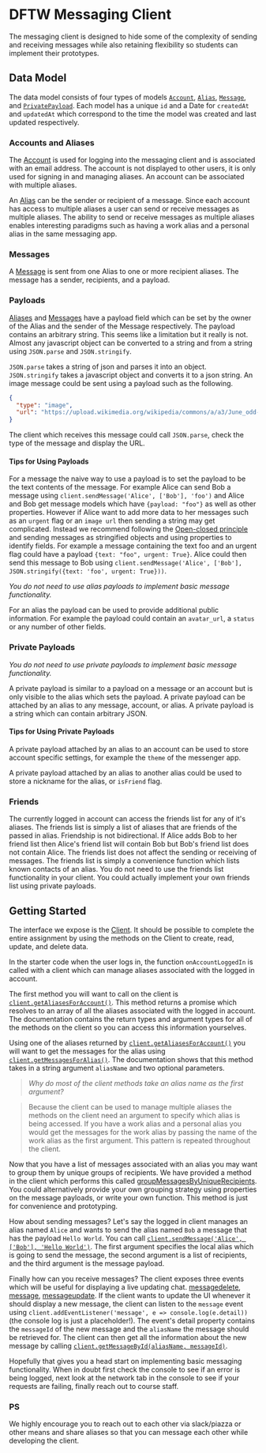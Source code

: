 # DFTW Messaging Client

The messaging client is designed to hide some of the complexity of sending and receiving messages while also retaining flexibility so students can implement their prototypes.

## Data Model

The data model consists of four types of models [`Account`](Account.html), [`Alias`](Alias.html), [`Message`](Message.html), and [`PrivatePayload`](Account.html). Each model has a unique `id` and a Date for `createdAt` and `updatedAt` which correspond to the time the model was created and last updated respectively.

### Accounts and Aliases

The [Account](Account.html) is used for logging into the messaging client and is associated with an email address. The account is not displayed to other users, it is only used for signing in and managing aliases. An account can be associated with multiple aliases.

An [Alias](Alias.html) can be the sender or recipient of a message. Since each account has access to multiple aliases a user can send or receive messages as multiple aliases. The ability to send or receive messages as multiple aliases enables interesting paradigms such as having a work alias and a personal alias in the same messaging app.

### Messages

A [Message](Message.html) is sent from one Alias to one or more recipient aliases. The message has a sender, recipients, and a payload.

### Payloads

[Aliases](Alias.html) and [Messages](Message.html) have a payload field which can be set by the owner of the Alias and the sender of the Message respectively. The payload contains an arbitrary string. This seems like a limitation but it really is not. Almost any javascript object can be converted to a string and from a string using `JSON.parse` and `JSON.stringify`.

`JSON.parse` takes a string of json and parses it into an object. `JSON.stringify` takes a javascript object and converts it to a json string. An image message could be sent using a payload such as the following.

```json
{
  "type": "image",
  "url": "https://upload.wikimedia.org/wikipedia/commons/a/a3/June_odd-eyed-cat.jpg"
}
```

The client which receives this message could call `JSON.parse`, check the type of the message and display the URL.

#### Tips for Using Payloads

For a message the naive way to use a payload is to set the payload to be the text contents of the message. For example Alice can send Bob a message using `client.sendMessage('Alice', ['Bob'], 'foo')` and Alice and Bob get message models which have `{payload: "foo"}` as well as other properties. However if Alice want to add more data to her messages such as an `urgent` flag or an `image url` then sending a string may get complicated. Instead we recommend following the [Open-closed principle](https://en.wikipedia.org/wiki/Open%E2%80%93closed_principle) and sending messages as stringified objects and using properties to identify fields. For example a message containing the text foo and an urgent flag could have a payload `{text: "foo", urgent: True}`. Alice could then send this message to Bob using `client.sendMessage('Alice', ['Bob'], JSON.stringify({text: 'foo', urgent: True}))`.

_You do not need to use alias payloads to implement basic message functionality._

For an alias the payload can be used to provide additional public information. For example the payload could contain an `avatar_url`, a `status` or any number of other fields.

### Private Payloads

_You do not need to use private payloads to implement basic message functionality._

A private payload is similar to a payload on a message or an account but is only visible to the alias which sets the payload. A private payload can be attached by an alias to any message, account, or alias. A private payload is a string which can contain arbitrary JSON.

#### Tips for Using Private Payloads

A private payload attached by an alias to an account can be used to store account specific settings, for example the `theme` of the messenger app.

A private payload attached by an alias to another alias could be used to store a nickname for the alias, or `isFriend` flag.

### Friends

The currently logged in account can access the friends list for any of it's aliases. The friends list is simply a list of aliases that are friends of the passed in alias. Friendship is not bidirectional. If Alice adds Bob to her friend list then Alice's friend list will contain Bob but Bob's friend list does not contain Alice. The friends list does not affect the sending or receiving of messages. The friends list is simply a convenience function which lists known contacts of an alias. You do not need to use the friends list functionality in your client. You could actually implement your own friends list using private payloads.

## Getting Started

The interface we expose is the [Client](Client.html). It should be possible to complete the entire assignment by using the methods on the Client to create, read, update, and delete data.

In the starter code when the user logs in, the function `onAccountLoggedIn` is called with a client which can manage aliases associated with the logged in account.

The first method you will want to call on the client is [`client.getAliasesForAccount()`](Client.html#getAliasesForAccount). This method returns a promise which resolves to an array of all the aliases associated with the logged in account. The documentation contains the return types and argument types for all of the methods on the client so you can access this information yourselves.

Using one of the aliases returned by [`client.getAliasesForAccount()`](Client.html#getAliasesForAccount) you will want to get the messages for the alias using [`client.getMessagesForAlias()`](Client.html#getMessagesForAlias). The documentation shows that this method takes in a string argument `aliasName` and two optional parameters.

> _Why do most of the client methods take an alias name as the first argument?_

> Because the client can be used to manage multiple aliases the methods on the client need an argument to specify which alias is being accessed. If you have a work alias and a personal alias you would get the messages for the work alias by passing the name of the work alias as the first argument. This pattern is repeated throughout the client.

Now that you have a list of messages associated with an alias you may want to group them by unique groups of recipients. We have provided a method in the client which performs this called [groupMessagesByUniqueRecipients](Client.html#groupMessagesByUniqueRecipients). You could alternatively provide your own grouping strategy using properties on the message payloads, or write your own function. This method is just for convenience and prototyping.

How about sending messages? Let's say the logged in client manages an alias named `Alice` and wants to send the alias named `Bob` a message that has the payload `Hello World`. You can call [`client.sendMessage('Alice', ['Bob'], 'Hello World')`](Client.html#sendMessage). The first argument specifies the local alias which is going to send the message, the second argument is a list of recipients, and the third argument is the message payload.

Finally how can you receive messages? The client exposes three events which will be useful for displaying a live updating chat. [messagedelete](global.html#event:messagedelete), [message](global.html#event:message), [messageupdate](global.html#event:messageupdate). If the client wants to update the UI whenever it should display a new message, the client can listen to the `message` event using `client.addEventListener('message', e => console.log(e.detail))` (the console log is just a placeholder!). The event's detail property contains the `messageId` of the new message and the `aliasName` the message should be retrieved for. The client can then get all the information about the new message by calling [`client.getMessageById(aliasName, messageId)`](Client.html#getMessageById).

Hopefully that gives you a head start on implementing basic messaging functionality. When in doubt first check the console to see if an error is being logged, next look at the network tab in the console to see if your requests are failing, finally reach out to course staff.

### PS

We highly encourage you to reach out to each other via slack/piazza or other means and share aliases so that you can message each other while developing the client.

<!-- ### Private Payloads

[PrivatePayloads](PrivatePayload.html) are similar to the public payload on Alias and Message. However [PrivatePayloads] are only accessible by the alias which creates the payload. An Alias can create a PrivatePayload on  -->
